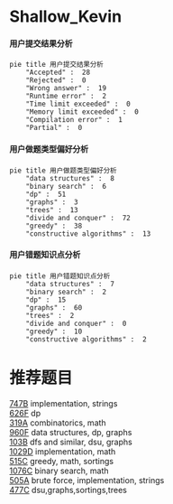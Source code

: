 # Shallow_Kevin

<!-- tabs:start -->



#### **用户提交结果分析**

```mermaid
pie title 用户提交结果分析
    "Accepted" :  28
    "Rejected" :  0
    "Wrong answer" :  19
    "Runtime error" :  2
    "Time limit exceeded" :  0
    "Memory limit exceeded" :  0
    "Compilation error" :  1
    "Partial" :  0
```

#### **用户做题类型偏好分析**

```mermaid
pie title 用户做题类型偏好分析
    "data structures" :  8
    "binary search" :  6
    "dp" :  51
    "graphs" :  3
    "trees" :  13
    "divide and conquer" :  72
    "greedy" :  38
    "constructive algorithms" :  13
```
#### **用户错题知识点分析**

```mermaid
pie title 用户错题知识点分析
    "data structures" :  7
    "binary search" :  2
    "dp" :  15
    "graphs" :  60
    "trees" :  2
    "divide and conquer" :  0
    "greedy" :  10
    "constructive algorithms" :  2
```



<!-- tabs:end -->
# 推荐题目
[747B](https://codeforces.com/contest/747/problem/B)		implementation,
                        strings		  
[626F](https://codeforces.com/contest/626/problem/F)		dp		  
[319A](https://codeforces.com/contest/319/problem/A)		combinatorics,
                        math		  
[960F](https://codeforces.com/contest/960/problem/F)		data structures,
                        dp,
                        graphs		  
[103B](https://codeforces.com/contest/103/problem/B)		dfs and similar,
                        dsu,
                        graphs		  
[1029D](https://codeforces.com/contest/1029/problem/D)		implementation,
                        math		  
[515C](https://codeforces.com/contest/515/problem/C)		greedy,
                        math,
                        sortings		  
[1076C](https://codeforces.com/contest/1076/problem/C)		binary search,
                        math		  
[505A](https://codeforces.com/contest/505/problem/A)		brute force,
                        implementation,
                        strings		  
[477C](https://codeforces.com/contest/477/problem/C)		dsu,graphs,sortings,trees		  
